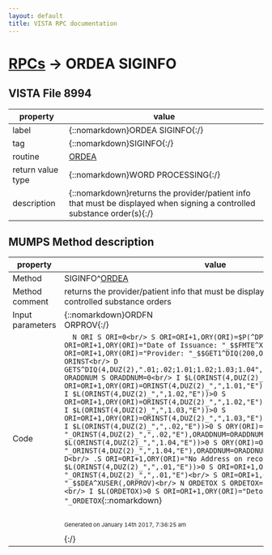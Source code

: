 ```yaml
---
layout: default
title: VISTA RPC documentation
---
```




# [RPCs](TableOfContent.md) &#8594; ORDEA SIGINFO 


 ## VISTA File 8994 


 property | value 
--- | --- 
 label | {::nomarkdown}ORDEA SIGINFO{:/}
 tag | {::nomarkdown}SIGINFO{:/}
 routine | [ORDEA](http://code.osehra.org/dox/Routine_ORDEA_source.html)
 return value type | {::nomarkdown}WORD PROCESSING{:/}
 description | {::nomarkdown}returns the provider/patient info that must be displayed when signing a controlled substance order(s){:/}


## MUMPS Method description

 property | value 
 --- | --- 
 Method | SIGINFO^[ORDEA](http://code.osehra.org/dox/Routine_ORDEA_source.html)
 Method comment | returns the provider/patient info that must be displayed when signing controlled substance orders
 Input parameters | {::nomarkdown}ORDFN<br/>ORPROV{:/}
 Code | ```  N ORI S ORI=0<br/> S ORI=ORI+1,ORY(ORI)=$P(^DPT(+ORDFN,0),U)<br/> S ORI=ORI+1,ORY(ORI)="Date of Issuance: "_$$FMTE^XLFDT($$DT^XLFDT)<br/> S ORI=ORI+1,ORY(ORI)="Provider: "_$$GET1^DIQ(200,ORPROV,.01,"E")<br/> N ORINST<br/> D GETS^DIQ(4,DUZ(2),".01;.02;1.01;1.02;1.03;1.04","E","ORINST")<br/> N ORADDNUM S ORADDNUM=0<br/> I $L(ORINST(4,DUZ(2)_",",1.01,"E"))>0 S ORI=ORI+1,ORY(ORI)=ORINST(4,DUZ(2)_",",1.01,"E"),ORADDNUM=ORADDNUM+1<br/> I $L(ORINST(4,DUZ(2)_",",1.02,"E"))>0 S ORI=ORI+1,ORY(ORI)=ORINST(4,DUZ(2)_",",1.02,"E"),ORADDNUM=ORADDNUM+1<br/> I $L(ORINST(4,DUZ(2)_",",1.03,"E"))>0 S ORI=ORI+1,ORY(ORI)=ORINST(4,DUZ(2)_",",1.03,"E"),ORADDNUM=ORADDNUM+1<br/> I $L(ORINST(4,DUZ(2)_",",.02,"E"))>0 S ORY(ORI)=ORY(ORI)_", "_ORINST(4,DUZ(2)_",",.02,"E"),ORADDNUM=ORADDNUM+1<br/> I $L(ORINST(4,DUZ(2)_",",1.04,"E"))>0 S ORY(ORI)=ORY(ORI)_"  "_ORINST(4,DUZ(2)_",",1.04,"E"),ORADDNUM=ORADDNUM+1<br/> I ORADDNUM=0 D<br/> .S ORI=ORI+1,ORY(ORI)="No Address on record"<br/> .I $L(ORINST(4,DUZ(2)_",",.01,"E"))>0 S ORI=ORI+1,ORY(ORI)="for "_ORINST(4,DUZ(2)_",",.01,"E")<br/> S ORI=ORI+1,ORY(ORI)="DEA: "_$$DEA^XUSER(,ORPROV)<br/> N ORDETOX S ORDETOX=$$DETOX^XUSER(ORPROV)<br/> I $L(ORDETOX)>0 S ORI=ORI+1,ORY(ORI)="Detox: "_ORDETOX```{::nomarkdown} <br/><br/><p style="font-size: 11px">Generated on January 14th 2017, 7:36:25 am</p>{:/}